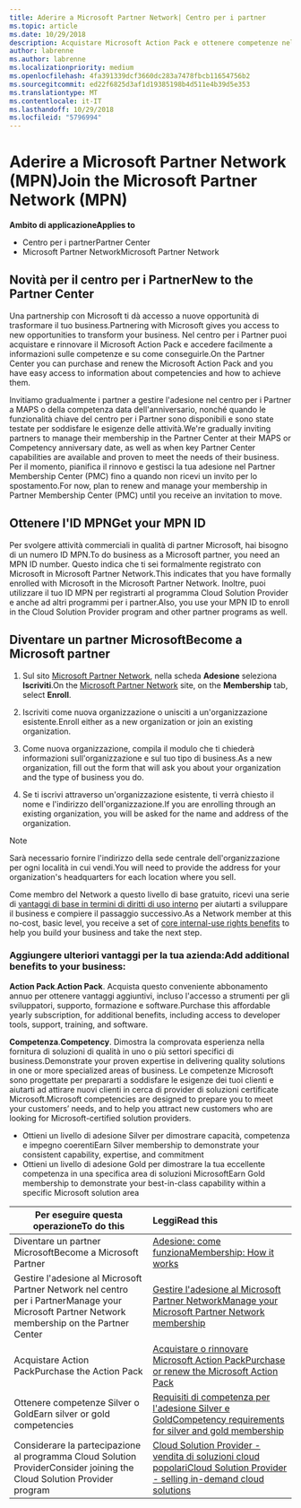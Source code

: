 ```yaml
---
title: Aderire a Microsoft Partner Network| Centro per i partner
ms.topic: article
ms.date: 10/29/2018
description: Acquistare Microsoft Action Pack e ottenere competenze nel Centro per i partner
author: labrenne
ms.author: labrenne
ms.localizationpriority: medium
ms.openlocfilehash: 4fa391339dcf3660dc283a7478fbcb11654756b2
ms.sourcegitcommit: ed22f6825d3af1d19385198b4d511e4b39d5e353
ms.translationtype: MT
ms.contentlocale: it-IT
ms.lasthandoff: 10/29/2018
ms.locfileid: "5796994"
---
```

# <a name="join-the-microsoft-partner-network-mpn"></a><span data-ttu-id="94fdf-103">Aderire a Microsoft Partner Network (MPN)</span><span class="sxs-lookup"><span data-stu-id="94fdf-103">Join the Microsoft Partner Network (MPN)</span></span>

**<span data-ttu-id="94fdf-104">Ambito di applicazione</span><span class="sxs-lookup"><span data-stu-id="94fdf-104">Applies to</span></span>**

-  <span data-ttu-id="94fdf-105">Centro per i partner</span><span class="sxs-lookup"><span data-stu-id="94fdf-105">Partner Center</span></span>
-  <span data-ttu-id="94fdf-106">Microsoft Partner Network</span><span class="sxs-lookup"><span data-stu-id="94fdf-106">Microsoft Partner Network</span></span>

## <a name="new-to-the-partner-center"></a><span data-ttu-id="94fdf-107">Novità per il centro per i Partner</span><span class="sxs-lookup"><span data-stu-id="94fdf-107">New to the Partner Center</span></span>

 <span data-ttu-id="94fdf-108">Una partnership con Microsoft ti dà accesso a nuove opportunità di trasformare il tuo business.</span><span class="sxs-lookup"><span data-stu-id="94fdf-108">Partnering with Microsoft gives you access to new opportunities to transform your business.</span></span> <span data-ttu-id="94fdf-109">Nel centro per i Partner puoi acquistare e rinnovare il Microsoft Action Pack e accedere facilmente a informazioni sulle competenze e su come conseguirle.</span><span class="sxs-lookup"><span data-stu-id="94fdf-109">On the Partner Center you can purchase and renew the Microsoft Action Pack and you have easy access to information about competencies and how to achieve them.</span></span>

 <span data-ttu-id="94fdf-110">Invitiamo gradualmente i partner a gestire l'adesione nel centro per i Partner a MAPS o della competenza data dell'anniversario, nonché quando le funzionalità chiave del centro per i Partner sono disponibili e sono state testate per soddisfare le esigenze delle attività.</span><span class="sxs-lookup"><span data-stu-id="94fdf-110">We're gradually inviting partners to manage their membership in the Partner Center at their MAPS or Competency anniversary date, as well as when key Partner Center capabilities are available and proven to meet the needs of their business.</span></span>  <span data-ttu-id="94fdf-111">Per il momento, pianifica il rinnovo e gestisci la tua adesione nel Partner Membership Center (PMC) fino a quando non ricevi un invito per lo spostamento.</span><span class="sxs-lookup"><span data-stu-id="94fdf-111">For now, plan to renew and manage your membership in Partner Membership Center (PMC) until you receive an invitation to move.</span></span>

## <a name="get-your-mpn-id"></a><span data-ttu-id="94fdf-112">Ottenere l'ID MPN</span><span class="sxs-lookup"><span data-stu-id="94fdf-112">Get your MPN ID</span></span>

<span data-ttu-id="94fdf-113">Per svolgere attività commerciali in qualità di partner Microsoft, hai bisogno di un numero ID MPN.</span><span class="sxs-lookup"><span data-stu-id="94fdf-113">To do business as a Microsoft partner, you need an MPN ID number.</span></span> <span data-ttu-id="94fdf-114">Questo indica che ti sei formalmente registrato con Microsoft in Microsoft Partner Network.</span><span class="sxs-lookup"><span data-stu-id="94fdf-114">This indicates that you have formally enrolled with Microsoft in the Microsoft Partner Network.</span></span> <span data-ttu-id="94fdf-115">Inoltre, puoi utilizzare il tuo ID MPN per registrarti al programma Cloud Solution Provider e anche ad altri programmi per i partner.</span><span class="sxs-lookup"><span data-stu-id="94fdf-115">Also, you use your MPN ID to enroll in the Cloud Solution Provider program and other partner programs as well.</span></span>  

## <a name="become-a-microsoft-partner"></a><span data-ttu-id="94fdf-116">Diventare un partner Microsoft</span><span class="sxs-lookup"><span data-stu-id="94fdf-116">Become a Microsoft partner</span></span>

1.  <span data-ttu-id="94fdf-117">Sul sito [Microsoft Partner Network](https://partner.microsoft.com/en-us/membership), nella scheda **Adesione** seleziona **Iscriviti**.</span><span class="sxs-lookup"><span data-stu-id="94fdf-117">On the [Microsoft Partner Network](https://partner.microsoft.com/en-us/membership) site, on the **Membership** tab, select **Enroll**.</span></span> 

2.  <span data-ttu-id="94fdf-118">Iscriviti come nuova organizzazione o unisciti a un'organizzazione esistente.</span><span class="sxs-lookup"><span data-stu-id="94fdf-118">Enroll either as a new organization or join an existing organization.</span></span>

3.  <span data-ttu-id="94fdf-119">Come nuova organizzazione, compila il modulo che ti chiederà informazioni sull'organizzazione e sul tuo tipo di business.</span><span class="sxs-lookup"><span data-stu-id="94fdf-119">As a new organization, fill out the form that will ask you about your organization and the type of business you do.</span></span>

4.  <span data-ttu-id="94fdf-120">Se ti iscrivi attraverso un'organizzazione esistente, ti verrà chiesto il nome e l'indirizzo dell'organizzazione.</span><span class="sxs-lookup"><span data-stu-id="94fdf-120">If you are enrolling through an existing organization, you will be asked for the name and address of the organization.</span></span>

> [!NOTE]  
>  <span data-ttu-id="94fdf-121">Sarà necessario fornire l'indirizzo della sede centrale dell'organizzazione per ogni località in cui vendi.</span><span class="sxs-lookup"><span data-stu-id="94fdf-121">You will need to provide the address for your organization's headquarters for each location where you sell.</span></span>

<span data-ttu-id="94fdf-122">Come membro del Network a questo livello di base gratuito, ricevi una serie di [vantaggi di base in termini di diritti di uso interno](https://partner.microsoft.com/membership/core-benefits) per aiutarti a sviluppare il business e compiere il passaggio successivo.</span><span class="sxs-lookup"><span data-stu-id="94fdf-122">As a Network member at this no-cost, basic level, you receive a set of [core internal-use rights benefits](https://partner.microsoft.com/membership/core-benefits) to help you build your business and take the next step.</span></span> 

### <a name="add-additional-benefits-to-your-business"></a><span data-ttu-id="94fdf-123">Aggiungere ulteriori vantaggi per la tua azienda:</span><span class="sxs-lookup"><span data-stu-id="94fdf-123">Add additional benefits to your business:</span></span> 

<span data-ttu-id="94fdf-124">**Action Pack**.</span><span class="sxs-lookup"><span data-stu-id="94fdf-124">**Action Pack**.</span></span> <span data-ttu-id="94fdf-125">Acquista questo conveniente abbonamento annuo per ottenere vantaggi aggiuntivi, incluso l'accesso a strumenti per gli sviluppatori, supporto, formazione e software.</span><span class="sxs-lookup"><span data-stu-id="94fdf-125">Purchase this affordable yearly subscription, for additional benefits, including access to developer tools, support, training, and software.</span></span>

<span data-ttu-id="94fdf-126">**Competenza**.</span><span class="sxs-lookup"><span data-stu-id="94fdf-126">**Competency**.</span></span> <span data-ttu-id="94fdf-127">Dimostra la comprovata esperienza nella fornitura di soluzioni di qualità in uno o più settori specifici di business.</span><span class="sxs-lookup"><span data-stu-id="94fdf-127">Demonstrate your proven expertise in delivering quality solutions in one or more specialized areas of business.</span></span> <span data-ttu-id="94fdf-128">Le competenze Microsoft sono progettate per prepararti a soddisfare le esigenze dei tuoi clienti e aiutarti ad attirare nuovi clienti in cerca di provider di soluzioni certificate Microsoft.</span><span class="sxs-lookup"><span data-stu-id="94fdf-128">Microsoft competencies are designed to prepare you to meet your customers’ needs, and to help you attract new customers who are looking for Microsoft-certified solution providers.</span></span> 

- <span data-ttu-id="94fdf-129">Ottieni un livello di adesione Silver per dimostrare capacità, competenza e impegno coerenti</span><span class="sxs-lookup"><span data-stu-id="94fdf-129">Earn Silver membership to demonstrate your consistent capability, expertise, and commitment</span></span>
- <span data-ttu-id="94fdf-130">Ottieni un livello di adesione Gold per dimostrare la tua eccellente competenza in una specifica area di soluzioni Microsoft</span><span class="sxs-lookup"><span data-stu-id="94fdf-130">Earn Gold membership to demonstrate your best-in-class capability within a specific Microsoft solution area</span></span>

|**<span data-ttu-id="94fdf-131">Per eseguire questa operazione</span><span class="sxs-lookup"><span data-stu-id="94fdf-131">To do this</span></span>**   |**<span data-ttu-id="94fdf-132">Leggi</span><span class="sxs-lookup"><span data-stu-id="94fdf-132">Read this</span></span>**   |
|------------------|:---------------|
|<span data-ttu-id="94fdf-133">Diventare un partner Microsoft</span><span class="sxs-lookup"><span data-stu-id="94fdf-133">Become a Microsoft Partner</span></span>|[<span data-ttu-id="94fdf-134">Adesione: come funziona</span><span class="sxs-lookup"><span data-stu-id="94fdf-134">Membership: How it works</span></span>](https://partner.microsoft.com/membership/how-it-works)|
<span data-ttu-id="94fdf-135">Gestire l'adesione al Microsoft Partner Network nel centro per i Partner</span><span class="sxs-lookup"><span data-stu-id="94fdf-135">Manage your Microsoft Partner Network membership on the Partner Center</span></span>   |[<span data-ttu-id="94fdf-136">Gestire l'adesione al Microsoft Partner Network</span><span class="sxs-lookup"><span data-stu-id="94fdf-136">Manage your Microsoft Partner Network membership</span></span>](mpn-overview.md)
|<span data-ttu-id="94fdf-137">Acquistare Action Pack</span><span class="sxs-lookup"><span data-stu-id="94fdf-137">Purchase the Action Pack</span></span>   |[<span data-ttu-id="94fdf-138">Acquistare o rinnovare Microsoft Action Pack</span><span class="sxs-lookup"><span data-stu-id="94fdf-138">Purchase or renew the Microsoft Action Pack</span></span>](https://msdn.microsoft.com/partner-center/mpn-get-action-pack)|
|<span data-ttu-id="94fdf-139">Ottenere competenze Silver o Gold</span><span class="sxs-lookup"><span data-stu-id="94fdf-139">Earn silver or gold competencies</span></span>   |[<span data-ttu-id="94fdf-140">Requisiti di competenza per l'adesione Silver e Gold</span><span class="sxs-lookup"><span data-stu-id="94fdf-140">Competency requirements for silver and gold membership</span></span>](https://msdn.microsoft.com/en-us/partner-center/learn-about-competencies)|
|<span data-ttu-id="94fdf-141">Considerare la partecipazione al programma Cloud Solution Provider</span><span class="sxs-lookup"><span data-stu-id="94fdf-141">Consider joining the Cloud Solution Provider program</span></span>|[<span data-ttu-id="94fdf-142">Cloud Solution Provider - vendita di soluzioni cloud popolari</span><span class="sxs-lookup"><span data-stu-id="94fdf-142">Cloud Solution Provider - selling in-demand cloud solutions</span></span>](csp-overview.md)|
